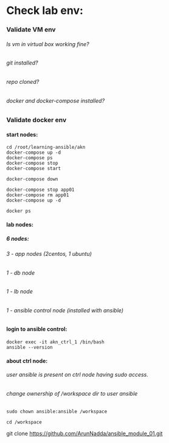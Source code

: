 # Check lab env:

### Validate VM env
###### Is vm in virtual box working fine?
###### git installed?
###### repo cloned?
###### docker and docker-compose installed?


### Validate docker env

#### start nodes:

```
cd /root/learning-ansible/akn
docker-compose up -d
docker-compose ps
docker-compose stop 
docker-compose start

docker-compose down

docker-compose stop app01
docker-compose rm app01
docker-compose up -d

docker ps
```

#### lab nodes:

##### 6 nodes:
###### 3 - app nodes (2centos, 1 ubuntu)
###### 1 - db node
###### 1 - lb node
###### 1 - ansible control node (installed with ansible)


#### login to ansible control:

```
docker exec -it akn_ctrl_1 /bin/bash
ansible --version
```



#### about ctrl node:

###### user ansible is present on ctrl node having sudo access.
###### change ownership of /workspace dir to user ansible

```
sudo chown ansible:ansible /workspace

cd /workspace

```

git clone https://github.com/ArunNadda/ansible_module_01.git
